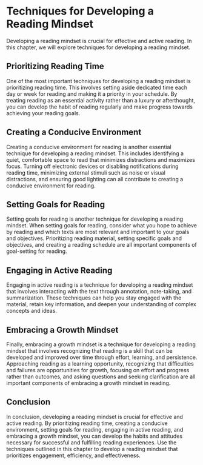 Techniques for Developing a Reading Mindset
====================================================================================

Developing a reading mindset is crucial for effective and active reading. In this chapter, we will explore techniques for developing a reading mindset.

Prioritizing Reading Time
-------------------------

One of the most important techniques for developing a reading mindset is prioritizing reading time. This involves setting aside dedicated time each day or week for reading and making it a priority in your schedule. By treating reading as an essential activity rather than a luxury or afterthought, you can develop the habit of reading regularly and make progress towards achieving your reading goals.

Creating a Conducive Environment
--------------------------------

Creating a conducive environment for reading is another essential technique for developing a reading mindset. This includes identifying a quiet, comfortable space to read that minimizes distractions and maximizes focus. Turning off electronic devices or disabling notifications during reading time, minimizing external stimuli such as noise or visual distractions, and ensuring good lighting can all contribute to creating a conducive environment for reading.

Setting Goals for Reading
-------------------------

Setting goals for reading is another technique for developing a reading mindset. When setting goals for reading, consider what you hope to achieve by reading and which texts are most relevant and important to your goals and objectives. Prioritizing reading material, setting specific goals and objectives, and creating a reading schedule are all important components of goal-setting for reading.

Engaging in Active Reading
--------------------------

Engaging in active reading is a technique for developing a reading mindset that involves interacting with the text through annotation, note-taking, and summarization. These techniques can help you stay engaged with the material, retain key information, and deepen your understanding of complex concepts and ideas.

Embracing a Growth Mindset
--------------------------

Finally, embracing a growth mindset is a technique for developing a reading mindset that involves recognizing that reading is a skill that can be developed and improved over time through effort, learning, and persistence. Approaching reading as a learning opportunity, recognizing that difficulties and failures are opportunities for growth, focusing on effort and progress rather than outcomes, and asking questions and seeking clarification are all important components of embracing a growth mindset in reading.

Conclusion
----------

In conclusion, developing a reading mindset is crucial for effective and active reading. By prioritizing reading time, creating a conducive environment, setting goals for reading, engaging in active reading, and embracing a growth mindset, you can develop the habits and attitudes necessary for successful and fulfilling reading experiences. Use the techniques outlined in this chapter to develop a reading mindset that prioritizes engagement, efficiency, and effectiveness.
